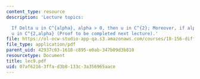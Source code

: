```yaml
---
content_type: resource
description: 'Lecture topics:

  If Delta u in C^{alpha}, alpha > 0, then u in C^{2}; Moreover, if alpha < 1, then
  u in C^{2,alpha} (Proof to be completed next lecture).'
file: https://ol-ocw-studio-app-qa.s3.amazonaws.com/courses/18-156-differential-analysis-spring-2004/07af62163ffad3b8133c3a356965aace_lec9.pdf
file_type: application/pdf
parent_uid: 42937c63-1618-c895-e0ab-347b09d3b810
resourcetype: Document
title: lec9.pdf
uid: 07af6216-3ffa-d3b8-133c-3a356965aace
---
```

